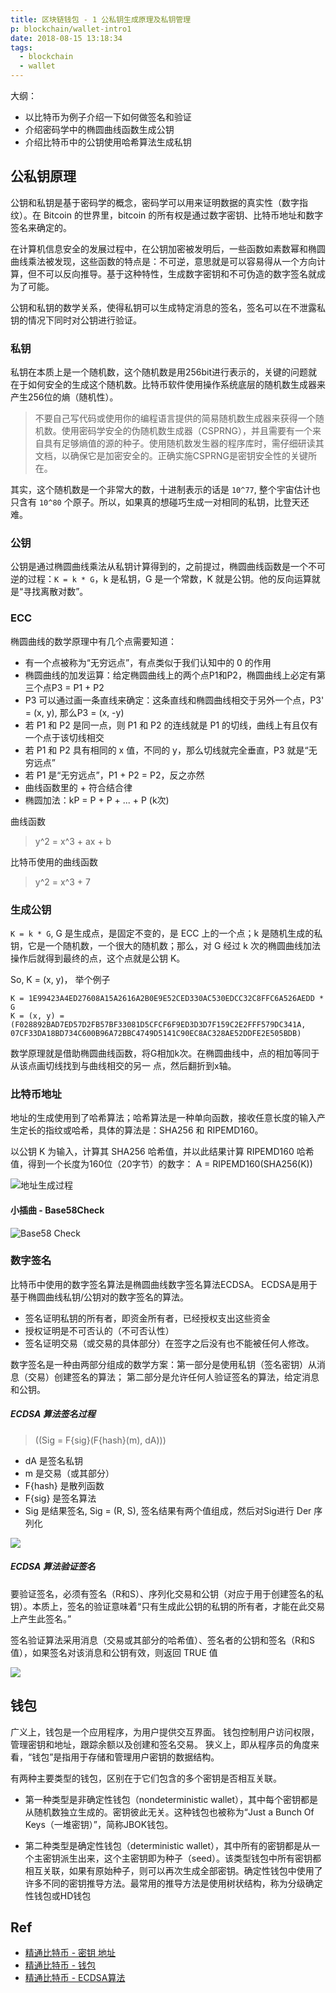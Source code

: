 ```yaml
---
title: 区块链钱包 - 1 公私钥生成原理及私钥管理
p: blockchain/wallet-intro1
date: 2018-08-15 13:18:34
tags:
  - blockchain
  - wallet
---
```


大纲：
- 以比特币为例子介绍一下如何做签名和验证
- 介绍密码学中的椭圆曲线函数生成公钥
- 介绍比特币中的公钥使用哈希算法生成私钥

## 公私钥原理

公钥和私钥是基于密码学的概念，密码学可以用来证明数据的真实性（数字指纹）。在 Bitcoin 的世界里，bitcoin 的所有权是通过数字密钥、比特币地址和数字签名来确定的。

在计算机信息安全的发展过程中，在公钥加密被发明后，一些函数如素数幂和椭圆曲线乘法被发现，这些函数的特点是：不可逆，意思就是可以容易得从一个方向计算，但不可以反向推导。基于这种特性，生成数字密钥和不可伪造的数字签名就成为了可能。

公钥和私钥的数学关系，使得私钥可以生成特定消息的签名，签名可以在不泄露私钥的情况下同时对公钥进行验证。

### 私钥

私钥在本质上是一个随机数，这个随机数是用256bit进行表示的，关键的问题就在于如何安全的生成这个随机数。比特币软件使用操作系统底层的随机数生成器来产生256位的熵（随机性）。

> 不要自己写代码或使用你的编程语言提供的简易随机数生成器来获得一个随机数。使用密码学安全的伪随机数生成器（CSPRNG），并且需要有一个来自具有足够熵值的源的种子。使用随机数发生器的程序库时，需仔细研读其文档，以确保它是加密安全的。正确实施CSPRNG是密钥安全性的关键所在。

其实，这个随机数是一个非常大的数，十进制表示的话是 `10^77`, 整个宇宙估计也只含有 `10^80` 个原子。所以，如果真的想碰巧生成一对相同的私钥，比登天还难。

### 公钥

公钥是通过椭圆曲线乘法从私钥计算得到的，之前提过，椭圆曲线函数是一个不可逆的过程：`K = k * G`，k 是私钥，G 是一个常数，K 就是公钥。他的反向运算就是“寻找离散对数”。

### ECC

椭圆曲线的数学原理中有几个点需要知道：
- 有一个点被称为“无穷远点”，有点类似于我们认知中的 0 的作用
- 椭圆曲线的加发运算：给定椭圆曲线上的两个点P1和P2，椭圆曲线上必定有第三个点P3 = P1 + P2
- P3 可以通过画一条直线来确定：这条直线和椭圆曲线相交于另外一个点，P3' = (x, y), 那么P3 = (x, -y)
- 若 P1 和 P2 是同一点，则 P1 和 P2 的连线就是 P1 的切线，曲线上有且仅有一个点于该切线相交
- 若 P1 和 P2 具有相同的 x 值，不同的 y，那么切线就完全垂直，P3 就是“无穷远点”
- 若 P1 是“无穷远点”，P1 + P2 = P2，反之亦然
- 曲线函数里的 + 符合结合律
- 椭圆加法：kP = P + P + ... + P (k次)

曲线函数
> y^2 = x^3 + ax + b

比特币使用的曲线函数
> y^2 = x^3 + 7

### 生成公钥

`K = k * G`, G 是生成点，是固定不变的，是 ECC 上的一个点；k 是随机生成的私钥，它是一个随机数，一个很大的随机数；那么，对 G 经过 k 次的椭圆曲线加法操作后就得到最终的点，这个点就是公钥 K。

So, K = (x, y)， 举个例子

```
K = 1E99423A4ED27608A15A2616A2B0E9E52CED330AC530EDCC32C8FFC6A526AEDD * G
K = (x, y) = (F028892BAD7ED57D2FB57BF33081D5CFCF6F9ED3D3D7F159C2E2FFF579DC341A, 07CF33DA18BD734C600B96A72BBC4749D5141C90EC8AC328AE52DDFE2E505BDB)
```
数学原理就是借助椭圆曲线函数，将G相加k次。在椭圆曲线中，点的相加等同于从该点画切线找到与曲线相交的另一 点，然后翻折到x轴。

### 比特币地址

地址的生成使用到了哈希算法；哈希算法是一种单向函数，接收任意长度的输入产生定长的指纹或哈希，具体的算法是：SHA256 和 RIPEMD160。

以公钥 K 为输入，计算其 SHA256 哈希值，并以此结果计算 RIPEMD160 哈希值，得到一个长度为160位（20字节）的数字：
A = RIPEMD160(SHA256(K))

![地址生成过程](https://camo.githubusercontent.com/7cbd56a1e30d98e982e56648a2f534bec8cdcdb2/687474703a2f2f75706c6f61642d696d616765732e6a69616e7368752e696f2f75706c6f61645f696d616765732f313738353935392d366663343365656535353636366666322e706e673f696d6167654d6f6772322f6175746f2d6f7269656e742f7374726970253743696d61676556696577322f322f772f31323430)

#### 小插曲 - Base58Check

![Base58 Check](https://camo.githubusercontent.com/5f7f239a6d9d036819fceb567f8a88246fb97d30/687474703a2f2f75706c6f61642d696d616765732e6a69616e7368752e696f2f75706c6f61645f696d616765732f313738353935392d666433643832306535626131343734632e706e673f696d6167654d6f6772322f6175746f2d6f7269656e742f7374726970253743696d61676556696577322f322f772f31323430)

### 数字签名

比特币中使用的数字签名算法是椭圆曲线数字签名算法ECDSA。 ECDSA是用于基于椭圆曲线私钥/公钥对的数字签名的算法。
- 签名证明私钥的所有者，即资金所有者，已经授权支出这些资金
- 授权证明是不可否认的（不可否认性）
- 签名证明交易（或交易的具体部分）在签字之后没有也不能被任何人修改。

数字签名是一种由两部分组成的数学方案：第一部分是使用私钥（签名密钥）从消息（交易）创建签名的算法； 第二部分是允许任何人验证签名的算法，给定消息和公钥。

##### ECDSA 算法签名过程

> ((Sig = F{sig}(F{hash}(m), dA)))

- dA 是签名私钥
- m 是交易（或其部分）
- F{hash} 是散列函数
- F{sig} 是签名算法
- Sig 是结果签名, Sig = (R, S), 签名结果有两个值组成，然后对Sig进行 Der 序列化

![](https://camo.githubusercontent.com/cd4b06a3cddca0802a2a52a3e2462671837dce27/687474703a2f2f75706c6f61642d696d616765732e6a69616e7368752e696f2f75706c6f61645f696d616765732f383439303135332d653663623034386164333130616562352e706e673f696d6167654d6f6772322f6175746f2d6f7269656e742f7374726970)

##### ECDSA 算法验证签名

要验证签名，必须有签名（R和S）、序列化交易和公钥（对应于用于创建签名的私钥）。本质上，签名的验证意味着“只有生成此公钥的私钥的所有者，才能在此交易上产生此签名。”

签名验证算法采用消息（交易或其部分的哈希值）、签名者的公钥和签名（R和S值），如果签名对该消息和公钥有效，则返回 TRUE 值

![](https://camo.githubusercontent.com/31bf97562a3aaca1fdcffb8ee03f0d01dccd11bc/687474703a2f2f75706c6f61642d696d616765732e6a69616e7368752e696f2f75706c6f61645f696d616765732f383439303135332d376632646430306433656234336563302e706e673f696d6167654d6f6772322f6175746f2d6f7269656e742f7374726970)


## 钱包

广义上，钱包是一个应用程序，为用户提供交互界面。 钱包控制用户访问权限，管理密钥和地址，跟踪余额以及创建和签名交易。 狭义上，即从程序员的角度来看，“钱包”是指用于存储和管理用户密钥的数据结构。 

有两种主要类型的钱包，区别在于它们包含的多个密钥是否相互关联。

- 第一种类型是非确定性钱包（nondeterministic wallet），其中每个密钥都是从随机数独立生成的。密钥彼此无关。这种钱包也被称为“Just a Bunch Of Keys（一堆密钥）”，简称JBOK钱包。

- 第二种类型是确定性钱包（deterministic wallet），其中所有的密钥都是从一个主密钥派生出来，这个主密钥即为种子（seed）。该类型钱包中所有密钥都相互关联，如果有原始种子，则可以再次生成全部密钥。确定性钱包中使用了许多不同的密钥推导方法。最常用的推导方法是使用树状结构，称为分级确定性钱包或HD钱包

## Ref

- [精通比特币 - 密钥 地址](https://github.com/tianmingyun/MasterBitcoin2CN/blob/master/ch04.md)
- [精通比特币 - 钱包](https://github.com/tianmingyun/MasterBitcoin2CN/blob/master/ch05.md)
- [精通比特币 - ECDSA算法](https://github.com/tianmingyun/MasterBitcoin2CN/blob/master/ch06.md)